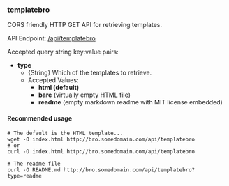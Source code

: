 ### templatebro

CORS friendly HTTP GET API for retrieving templates.

API Endpoint: [/api/templatebro](/api/templatebro)

Accepted query string key:value pairs:

* **type**
    * {String} Which of the templates to retrieve.
    * Accepted Values:
        * **html (default)**
        * **bare** (virtually empty HTML file)
        * **readme** (empty markdown readme with MIT license embedded)

#### Recommended usage

    # The default is the HTML template...
    wget -O index.html http://bro.somedomain.com/api/templatebro
    # or
    curl -O index.html http://bro.somedomain.com/api/templatebro

    # The readme file
    curl -O README.md http://bro.somedomain.com/api/templatebro?type=readme

